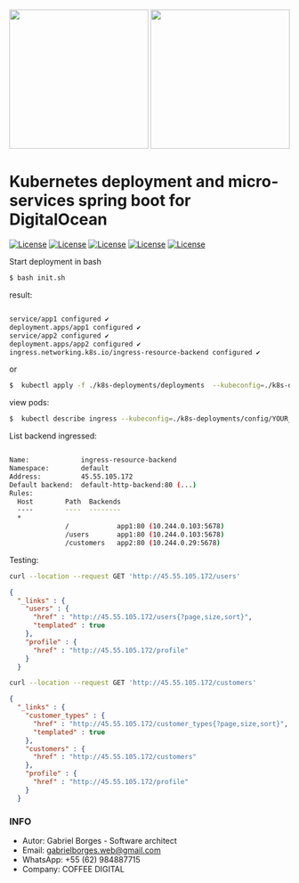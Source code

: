 #
<img src="https://kubernetes.io/images/nav_logo.svg" width="250">
<img src="https://images.prismic.io/www-static/49aa0a09-06d2-4bba-ad20-4bcbe56ac507_logo.png" width="250">  

#


# Kubernetes deployment and micro-services spring boot for DigitalOcean

[![License](https://img.shields.io/badge/License-MIT-silver.svg?style=flat)](https://github.com/clips/pattern/blob/master/LICENSE.txt) 
[![License](https://img.shields.io/badge/Java-15-red.svg?style=flat)](https://github.com/clips/pattern/blob/master/LICENSE.txt) 
[![License](https://img.shields.io/badge/Spring-2.5.0-green.svg?style=flat)](https://github.com/clips/pattern/blob/master/LICENSE.txt) 
[![License](https://img.shields.io/badge/Kubernetes-1.20.2-blue.svg?style=flat)](https://github.com/clips/pattern/blob/master/LICENSE.txt) 
[![License](https://img.shields.io/badge/Swagger-3.0.0-green.svg?style=flat)](https://github.com/clips/pattern/blob/master/LICENSE.txt) 




Start deployment in bash
```sh
$ bash init.sh
```

result: 
```sh

service/app1 configured ✔
deployment.apps/app1 configured ✔
service/app2 configured ✔
deployment.apps/app2 configured ✔
ingress.networking.k8s.io/ingress-resource-backend configured ✔

```

or

```sh
$  kubectl apply -f ./k8s-deployments/deployments  --kubeconfig=./k8s-deployments/config/YOUR_CONFIG.yaml 
```


view pods:

```sh
$  kubectl describe ingress --kubeconfig=./k8s-deployments/config/YOUR_CONFIG.yaml 
```

List backend ingressed: 

```sh

Name:             ingress-resource-backend
Namespace:        default
Address:          45.55.105.172
Default backend:  default-http-backend:80 (...)
Rules:
  Host        Path  Backends
  ----        ----  --------
  *
              /            app1:80 (10.244.0.103:5678)
              /users       app1:80 (10.244.0.103:5678)
              /customers   app2:80 (10.244.0.29:5678)

```

Testing:

```sh
curl --location --request GET 'http://45.55.105.172/users'
```

```json
{
  "_links" : {
    "users" : {
      "href" : "http://45.55.105.172/users{?page,size,sort}",
      "templated" : true
    },
    "profile" : {
      "href" : "http://45.55.105.172/profile"
    }
  }

```


```sh
curl --location --request GET 'http://45.55.105.172/customers'
```


```json
{
  "_links" : {
    "customer_types" : {
      "href" : "http://45.55.105.172/customer_types{?page,size,sort}",
      "templated" : true
    },
    "customers" : {
      "href" : "http://45.55.105.172/customers"
    },
    "profile" : {
      "href" : "http://45.55.105.172/profile"
    }
  }
```


### INFO ###

* Autor: Gabriel Borges - Software architect
* Email: gabrielborges.web@gmail.com
* WhatsApp: +55 (62) 984887715
* Company: COFFEE DIGITAL 


